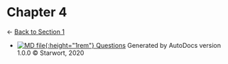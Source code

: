# Chapter 4

← [Back to Section 1](..)

- [![MD file](https://img.icons8.com/windows/512/4a90e2/regular-document.png){:height="1rem"} Questions](questions.html)
Generated by AutoDocs version 1.0.0 © Starwort, 2020
